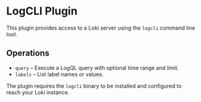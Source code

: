 # LogCLI Plugin

This plugin provides access to a Loki server using the `logcli` command line tool.

## Operations

- `query` – Execute a LogQL query with optional time range and limit.
- `labels` – List label names or values.

The plugin requires the `logcli` binary to be installed and configured to reach your Loki instance.
